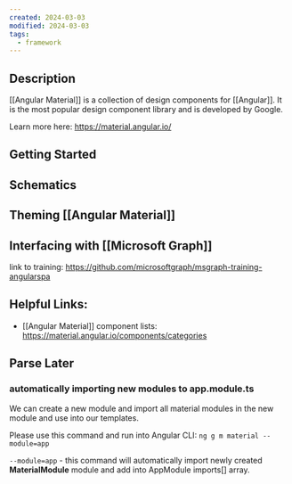 ```yaml
---
created: 2024-03-03
modified: 2024-03-03
tags:
  - framework
---
```


## Description
[[Angular Material]] is a collection of design components for [[Angular]]. It is the most popular design component library and is developed by Google. 

Learn more here: https://material.angular.io/

## Getting Started 
## Schematics 
## Theming [[Angular Material]]
## Interfacing with [[Microsoft Graph]]
link to training: https://github.com/microsoftgraph/msgraph-training-angularspa

## Helpful Links: 
- [[Angular Material]] component lists: https://material.angular.io/components/categories

## Parse Later
### automatically importing new modules to app.module.ts

We can create a new module and import all material modules in the new module and use into our templates.

Please use this command and run into Angular CLI: `ng g m material --module=app`

`--module=app` - this command will automatically import newly created **MaterialModule** module and add into AppModule imports[] array.




